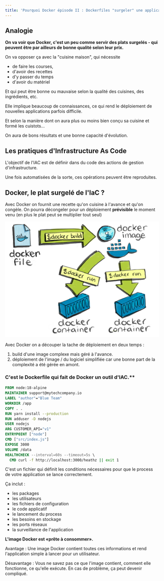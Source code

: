 ```yaml
---
title: 'Pourquoi Docker épisode II : Dockerfiles "surgeler" une application'
---
```



<!-- ## Objectifs pédagogiques
  - Savoir comparer un Dockerfile à d'autres solutions d'IAC (Ansible, puppet)
  - Analyser les avantages et inconvénients de cette solution -->

<!-- --- -->

## Analogie

**On va voir que Docker, c'est un peu comme servir des plats surgelés - qui peuvent être par ailleurs de bonne qualité selon leur prix.**

On va opposer ça avec la "cuisine maison", qui nécessite 
* de faire les courses, 
* d'avoir des recettes
* d'y passer du temps
* d'avoir du matériel

Et qui peut être bonne ou mauvaise selon la qualité des cuisines, des ingrédients, etc.

<!-- --- -->



<!-- 
## Les outils d'IAC

Quelques noms : 

- Terraform : ça fait les courses 
- Ansible : ça lance la cuisson d'un plat
- Puppet : ça surveille des cuisines industrielles


### **Terraform** 

Est utilisé pour déployer de nouvelles ressources dans le cloud et les configurer. 

> Ex: Tous les soirs on détruit l'infrastructure de dev et tous les matins on la reconstruit avec le volume data voulu chez AWS.

```shell
resource "aws_ebs_volume" "my_data" {
  availability_zone = "${module.my_host.availability_zone}" # ensure the volume is created in the same AZ the docker host
  type              = "gp2"                                 # i.e. "Amazon EBS General Purpose SSD"
  size              = 25                                    # in GiB; if you change this in-place, you need to SSH over and run e.g. $ sudo resize2fs /dev/xvdh
}
```

### **Ansible**

Est utilisé pour configurer des serveurs en fonction de leurs rôles.

> Ex: Toutes les nouvelles VMs Apache ont le package voulu et il est actif. 

```shell
---
  - name: Playbook
    hosts: webservers
    become: yes
    become_user: root
    tasks:
      - name: ensure apache is at the latest version
        yum:
          name: httpd
          state: latest
      - name: ensure apache is running
        service:
          name: httpd
          state: started
```

### **Puppet** 

Est utilisé pour maintenir sur le long terme une flotte de machines.

> Ex: Le nouvel utilisateur est déployé sur les 1200 machines du parc.

```shell
    # Ensure user
    user { "tech":
        ensure => present,
        system => false,
        shell  => '/bin/bash',
        groups => ["tech", "wheel"],
        home   => "/home/tech",
    }   

```

### Les outils d'IAC sont exécutés sur des systèmes actifs

Ils vont créer de nouvelles ressources, les configurer, gérer leur cycle de vie.

* Déploiement de nouvelles machines
* Installation de packages
* Génération de fichiers de configuration
* Lancement de process -->

<!-- **C'est ça la "cuisine maison".**  -->

Elle implique beaucoup de connaissances, ce qui rend le déploiement de nouvelles applications parfois difficile.

Et selon la manière dont on aura plus ou moins bien conçu sa cuisine et formé les cuistots...

On aura de bons résultats et une bonne capacité d'évolution.

## Les pratiques d'Infrastructure As Code 

L'objectif de l'IAC est de définir dans du code des actions de gestion d'infrastructure.

Une fois automatisées de la sorte, ces opérations peuvent être reproduites.

## Docker, le plat surgelé de l'IaC ?

Avec Docker on fournit une recette qu'on cuisine à l'avance et qu'on congèle. On pourra décongeler pour un déploiement **prévisible** le moment venu (en plus le plat peut se multiplier tout seul)

![](../assets/images/docker-cycle.jpg)

Avec Docker on a découper la tache de déploiement en deux temps :

1. build d'une image complexe mais géré à l'avance.
2. déploiement de l'image / du logiciel simplifiée car une bonne part de la complexité a été gérée en amont.

### C'est le Dockerfile qui fait de Docker un outil d'IAC.**

```dockerfile
FROM node:18-alpine
MAINTAINER support@mytechcompany.io
LABEL "author"="Blue Team"
WORKDIR /app
COPY . .
RUN yarn install --production
RUN adduser -D nodejs
USER nodejs
ARG CUSTOMER_API="v1"
ENTRYPOINT ["node"]
CMD ["src/index.js"]
EXPOSE 3000
VOLUME /data
HEALTHCHECK --interval=60s --timeout=5s \
  CMD curl -f http://localhost:3000/heathz || exit 1
```

C'est un fichier qui définit les conditions nécessaires pour que le process de votre application se lance correctement.

Ça inclut : 
- les packages 
- les utilisateurs
- les fichiers de configuration
- le code applicatif 
- le lancement du process
- les besoins en stockage 
- les ports réseaux 
- la surveillance de l'application


**L'image Docker est «prête à consommer».**

Avantage : Une image Docker contient toutes ces informations et rend l'application simple à lancer pour un utilisateur.

Désavantage : Vous ne savez pas ce que l'image contient, comment elle fonctionne, ce qu'elle exécute. En cas de problème, ça peut devenir compliqué.


